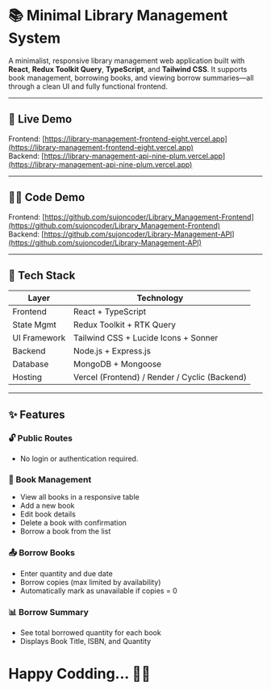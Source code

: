 # 📚 Minimal Library Management System

A minimalist, responsive library management web application built with **React**, **Redux Toolkit Query**, **TypeScript**, and **Tailwind CSS**. It supports book management, borrowing books, and viewing borrow summaries—all through a clean UI and fully functional frontend.

---

## 🚀 Live Demo

Frontend: [https://library-management-frontend-eight.vercel.app](https://library-management-frontend-eight.vercel.app)  
Backend: [https://library-management-api-nine-plum.vercel.app](https://library-management-api-nine-plum.vercel.app)

---

## 🧑‍💻 Code Demo

Frontend: [https://github.com/sujoncoder/Library_Management-Frontend](https://github.com/sujoncoder/Library_Management-Frontend)  
Backend: [https://github.com/sujoncoder/Library-Management-API](https://github.com/sujoncoder/Library-Management-API)

---


## 🧰 Tech Stack

| Layer         | Technology                              |
|---------------|------------------------------------------|
| Frontend      | React + TypeScript                      |
| State Mgmt    | Redux Toolkit + RTK Query               |
| UI Framework  | Tailwind CSS + Lucide Icons + Sonner    |
| Backend       | Node.js + Express.js                    |
| Database      | MongoDB + Mongoose                      |
| Hosting       | Vercel (Frontend) / Render / Cyclic (Backend) |

---

## ✨ Features

### 🔓 Public Routes
- No login or authentication required.

### 📘 Book Management
- View all books in a responsive table
- Add a new book
- Edit book details
- Delete a book with confirmation
- Borrow a book from the list

### 📤 Borrow Books
- Enter quantity and due date
- Borrow copies (max limited by availability)
- Automatically mark as unavailable if copies = 0

### 📊 Borrow Summary
- See total borrowed quantity for each book
- Displays Book Title, ISBN, and Quantity

# Happy Codding... 🧑‍💻